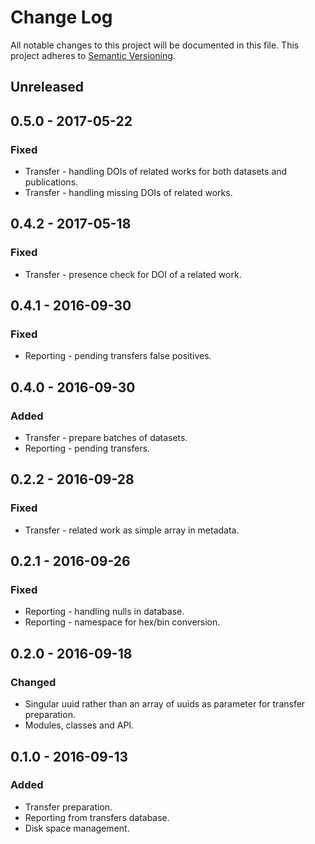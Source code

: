 # Change Log
All notable changes to this project will be documented in this file.
This project adheres to [Semantic Versioning](http://semver.org/).

## Unreleased

## 0.5.0 - 2017-05-22
### Fixed
- Transfer - handling DOIs of related works for both datasets and publications.
- Transfer - handling missing DOIs of related works.

## 0.4.2 - 2017-05-18
### Fixed
- Transfer - presence check for DOI of a related work.

## 0.4.1 - 2016-09-30
### Fixed
- Reporting - pending transfers false positives.

## 0.4.0 - 2016-09-30
### Added
- Transfer - prepare batches of datasets.
- Reporting - pending transfers.

## 0.2.2 - 2016-09-28
### Fixed
- Transfer - related work as simple array in metadata.

## 0.2.1 - 2016-09-26
### Fixed
- Reporting - handling nulls in database.
- Reporting - namespace for hex/bin conversion.

## 0.2.0 - 2016-09-18
### Changed
- Singular uuid rather than an array of uuids as parameter for transfer preparation.
- Modules, classes and API.

## 0.1.0 - 2016-09-13
### Added
- Transfer preparation.
- Reporting from transfers database.
- Disk space management.